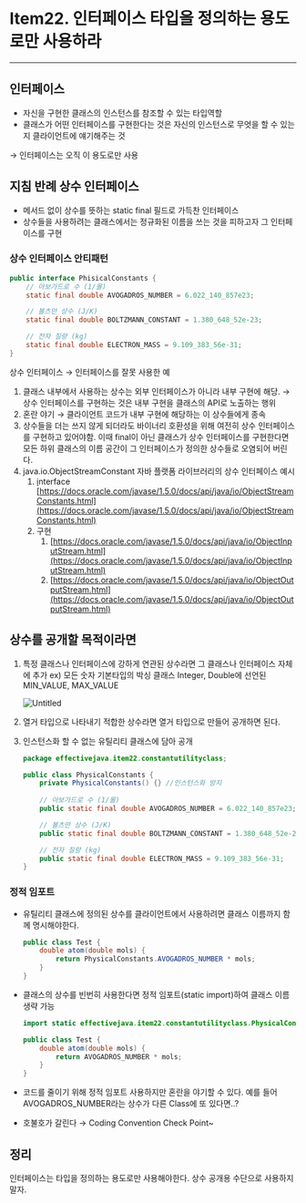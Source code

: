 # Item22. 인터페이스 타입을 정의하는 용도로만 사용하라

---

## 인터페이스

- 자신을 구현한 클래스의 인스턴스를 참조할 수 있는 타입역할
- 클래스가 어떤 인터페이스를 구현한다는 것은 자신의 인스턴스로 무엇을 할 수 있는지 클라이언트에 얘기해주는 것

→ 인터페이스는 오직 이 용도로만 사용

## 지침 반례 상수 인터페이스

- 메서드 없이 상수를 뜻하는 static final 필드로 가득찬 인터페이스
- 상수들을 사용하려는 클래스에서는 정규화된 이름을 쓰는 것을 피하고자 그 인터페이스를 구현

### 상수 인터페이스 안티패턴

```java
public interface PhisicalConstants {
	// 아보가드로 수 (1/몰)
	static final double AVOGADROS_NUMBER = 6.022_140_857e23;

	// 볼츠만 상수 (J/K)
	static final double BOLTZMANN_CONSTANT = 1.380_648_52e-23;

	// 전자 질량 (kg)
	static final double ELECTRON_MASS = 9.109_383_56e-31;
}
```

상수 인터페이스 → 인터페이스를 잘못 사용한 예

1. 클래스 내부에서 사용하는 상수는 외부 인터페이스가 아니라 내부 구현에 해당.
   → 상수 인터페이스를 구현하는 것은 내부 구현을 클래스의 API로 노출하는 행위
2. 혼란 야기 → 클라이언트 코드가 내부 구현에 해당하는 이 상수들에게 종속
3. 상수들을 더는 쓰지 않게 되더라도 바이너리 호환성을 위해 여전히 상수 인터페이스를 구현하고 있어야함. 이때 final이 아닌 클래스가 상수 인터페이스를 구현한다면 모든 하위 클래스의 이름 공간이 그 인터페이스가 정의한 상수들로 오염되어 버린다.
4. java.io.ObjectStreamConstant 자바 플랫폼 라이브러리의 상수 인터페이스 예시
   1. [i](https://velog.io/@kasania/Java-Constant-interface)nterface [https://docs.oracle.com/javase/1.5.0/docs/api/java/io/ObjectStreamConstants.html](https://docs.oracle.com/javase/1.5.0/docs/api/java/io/ObjectStreamConstants.html)
   2. 구현
      1. [https://docs.oracle.com/javase/1.5.0/docs/api/java/io/ObjectInputStream.html](https://docs.oracle.com/javase/1.5.0/docs/api/java/io/ObjectInputStream.html)
      2. [https://docs.oracle.com/javase/1.5.0/docs/api/java/io/ObjectOutputStream.html](https://docs.oracle.com/javase/1.5.0/docs/api/java/io/ObjectOutputStream.html)

## 상수를 공개할 목적이라면

1. 특정 클래스나 인터페이스에 강하게 연관된 상수라면 그 클래스나 인터페이스 자체에 추가
   ex) 모든 숫자 기본타입의 박싱 클래스 Integer, Double에 선언된 MIN_VALUE, MAX_VALUE

   ![Untitled](https://s3-us-west-2.amazonaws.com/secure.notion-static.com/ca42628d-0c3c-44c8-8d07-6bb46ee6fa32/Untitled.png)

2. 열거 타입으로 나타내기 적합한 상수라면 열거 타입으로 만들어 공개하면 된다.
3. 인스턴스화 할 수 없는 유틸리티 클래스에 담아 공개

    ```java
    package effectivejava.item22.constantutilityclass;
    
    public class PhysicalConstants {
    	private PhysicalConstants() {} //인스턴스화 방지
    	
    	// 아보가드로 수 (1/몰)
    	public static final double AVOGADROS_NUMBER = 6.022_140_857e23;
    
    	// 볼츠만 상수 (J/K)
    	public static final double BOLTZMANN_CONSTANT = 1.380_648_52e-23;
    
    	// 전자 질량 (kg)
    	public static final double ELECTRON_MASS = 9.109_383_56e-31;
    }
    ```

### 정적 임포트

- 유틸리티 클래스에 정의된 상수를 클라이언트에서 사용하려면 클래스 이름까지 함께 명시해야한다.

    ```java
    public class Test {
    	double atom(double mols) {
    		return PhysicalConstants.AVOGADROS_NUMBER * mols;
    	}
    }
    ```

- 클래스의 상수를 빈번히 사용한다면 정적 임포트(static import)하여 클래스 이름 생략 가능

    ```java
    import static effectivejava.item22.constantutilityclass.PhysicalConstants.*;
    
    public class Test {
    	double atom(double mols) {
    		return AVOGADROS_NUMBER * mols;
    	}
    }
    ```

- 코드를 줄이기 위해 정적 임포트 사용하지만 혼란을 야기할 수 있다. 예를 들어 AVOGADROS_NUMBER라는 상수가 다른 Class에 또 있다면..?
- 호불호가 갈린다 → Coding Convention Check Point~

## 정리

인터페이스는 타입을 정의하는 용도로만 사용해야한다. 상수 공개용 수단으로 사용하지 말자.